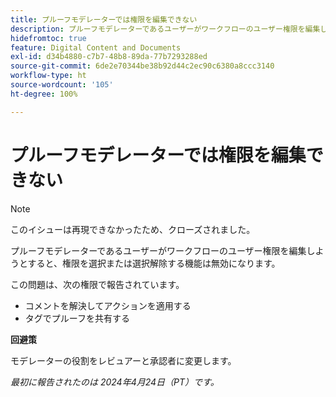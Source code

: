 ```yaml
---
title: プルーフモデレーターでは権限を編集できない
description: プルーフモデレーターであるユーザーがワークフローのユーザー権限を編集しようとすると、権限を選択または選択解除する機能は無効になります。
hidefromtoc: true
feature: Digital Content and Documents
exl-id: d34b4880-c7b7-48b8-89da-77b7293288ed
source-git-commit: 6de2e70344be38b92d44c2ec90c6380a8ccc3140
workflow-type: ht
source-wordcount: '105'
ht-degree: 100%

---
```


# プルーフモデレーターでは権限を編集できない

>[!NOTE]
>
>このイシューは再現できなかったため、クローズされました。

プルーフモデレーターであるユーザーがワークフローのユーザー権限を編集しようとすると、権限を選択または選択解除する機能は無効になります。

この問題は、次の権限で報告されています。

* コメントを解決してアクションを適用する
* タグでプルーフを共有する

**回避策**

モデレーターの役割をレビュアーと承認者に変更します。

_最初に報告されたのは 2024年4月24日（PT）です。_
